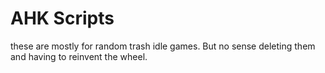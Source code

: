 # AHK Scripts
these are mostly for random trash idle games. But no sense deleting them and having to reinvent the wheel.